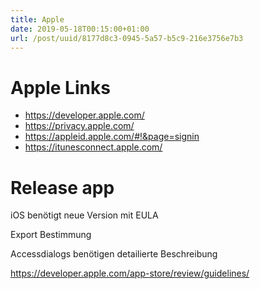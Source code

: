 ```yaml
---
title: Apple
date: 2019-05-18T00:15:00+01:00
url: /post/uuid/8177d8c3-0945-5a57-b5c9-216e3756e7b3
---
```


# Apple Links

- <https://developer.apple.com/>
- <https://privacy.apple.com/>
- <https://appleid.apple.com/#!&page=signin>
- <https://itunesconnect.apple.com/>



# Release app

iOS benötigt neue Version mit EULA

Export Bestimmung 

Accessdialogs benötigen detailierte Beschreibung

https://developer.apple.com/app-store/review/guidelines/